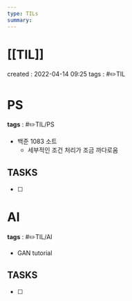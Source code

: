 ```yaml
---
type: TILs
summary: 
---
```


# [[TIL]]
created : 2022-04-14 09:25
tags : #✏️TIL

# PS
**tags** : #✏️TIL/PS 
- 백준 1083 소트
	- 세부적인 조건 처리가 조금 까다로움

## TASKS
- [ ] 

# AI
**tags** : #✏️TIL/AI
- GAN tutorial

## TASKS
- [ ] 

